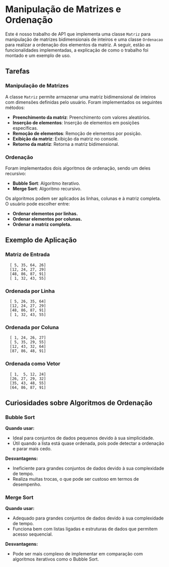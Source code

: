 # Manipulação de Matrizes e Ordenação

Este é nosso trabalho de AP1 que implementa uma classe `Matriz` para manipulação de matrizes bidimensionais de inteiros e uma classe `Ordenacao` para realizar a ordenação dos elementos da matriz. A seguir, estão as funcionalidades implementadas, a explicação de como o trabalho foi montado e um exemplo de uso.

## Tarefas

### Manipulação de Matrizes

A classe `Matriz` permite armazenar uma matriz bidimensional de inteiros com dimensões definidas pelo usuário. Foram implementados os seguintes métodos:

- **Preenchimento da matriz**: Preenchimento com valores aleatórios.
- **Inserção de elementos**: Inserção de elementos em posições específicas.
- **Remoção de elementos**: Remoção de elementos por posição.
- **Exibição da matriz**: Exibição da matriz no console.
- **Retorno da matriz**: Retorna a matriz bidimensional.

### Ordenação

Foram implementados dois algoritmos de ordenação, sendo um deles recursivo:

- **Bubble Sort**: Algoritmo iterativo.
- **Merge Sort**: Algoritmo recursivo.

Os algoritmos podem ser aplicados às linhas, colunas e à matriz completa. O usuário pode escolher entre:

- **Ordenar elementos por linhas.**
- **Ordenar elementos por colunas.**
- **Ordenar a matriz completa.**

## Exemplo de Aplicação

### Matriz de Entrada

```plaintext
  [ 5, 35, 64, 26]
  [12, 24, 27, 29]
  [48, 86, 87, 91]
  [ 1, 32, 43, 55]
```
### Ordenada por Linha

```plaintext
  [ 5, 26, 35, 64]
  [12, 24, 27, 29]
  [48, 86, 87, 91]
  [ 1, 32, 43, 55] 
```
### Ordenada por Coluna

```plaintext
  [ 1, 24, 26, 27]
  [ 5, 35, 29, 55] 
  [12, 43, 32, 64] 
  [87, 86, 48, 91]
```
### Ordenada como Vetor

```plaintext
  [ 1,  5, 12, 24] 
  [26, 27, 29, 32] 
  [35, 43, 48, 55]
  [64, 86, 87, 91]
```

## Curiosidades sobre Algoritmos de Ordenação

### Bubble Sort

**Quando usar:**

- Ideal para conjuntos de dados pequenos devido à sua simplicidade.
- Útil quando a lista está quase ordenada, pois pode detectar a ordenação e parar mais cedo.

**Desvantagens:**

- Ineficiente para grandes conjuntos de dados devido à sua complexidade de tempo.
- Realiza muitas trocas, o que pode ser custoso em termos de desempenho.

### Merge Sort

**Quando usar:**

- Adequado para grandes conjuntos de dados devido à sua complexidade de tempo.
- Funciona bem com listas ligadas e estruturas de dados que permitem acesso sequencial.

**Desvantagens:**

- Pode ser mais complexo de implementar em comparação com algoritmos iterativos como o Bubble Sort.
